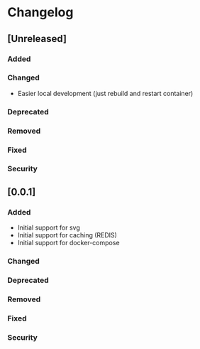 # Changelog

## [Unreleased]
### Added

### Changed
- Easier local development (just rebuild and restart container)

### Deprecated

### Removed

### Fixed

### Security
## [0.0.1]
### Added
- Initial support for svg
- Initial support for caching (REDIS)
- Initial support for docker-compose

### Changed

### Deprecated

### Removed

### Fixed

### Security
